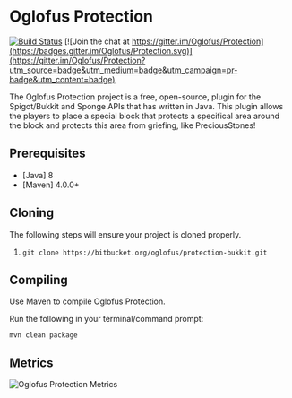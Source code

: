# Oglofus Protection
[![Build Status](https://travis-ci.com/Oglofus/Protection.svg?branch=master)](https://travis-ci.com/Oglofus/Protection)
[![Join the chat at https://gitter.im/Oglofus/Protection](https://badges.gitter.im/Oglofus/Protection.svg)](https://gitter.im/Oglofus/Protection?utm_source=badge&utm_medium=badge&utm_campaign=pr-badge&utm_content=badge)

The Oglofus Protection project is a free, open-source, plugin for the Spigot/Bukkit and Sponge APIs that has written in Java. This plugin allows the players to place a special block that protects a specifical area around the block and protects this area from griefing, like PreciousStones!

## Prerequisites
* [Java] 8
* [Maven] 4.0.0+

## Cloning
The following steps will ensure your project is cloned properly.

1. `git clone https://bitbucket.org/oglofus/protection-bukkit.git`

## Compiling
Use Maven to compile Oglofus Protection.

Run the following in your terminal/command prompt:
```shell
mvn clean package
```

Metrics
-------
![Oglofus Protection Metrics](https://bstats.org/signatures/bukkit/OglofusProtection.svg)
